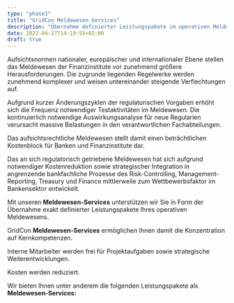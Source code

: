 ```yaml
---
type: "phase1"
title: "GridCon Meldewesen-Services"
description: "Übernahme definierter Leistungspakete im operativen Meldewesen"
date: 2022-04-27T14:19:55+02:00
draft: true
---
```


Aufsichtsnormen nationaler, europäischer und internationaler Ebene stellen das Meldewesen der Finanzinstitute vor zunehmend größere Herausforderungen. Die zugrunde liegenden Regelwerke werden zunehmend komplexer und weisen untereinander steigende Verflechtungen auf.

Aufgrund kurzer Änderungszyklen der regulatorischen Vorgaben erhöht sich die Frequenz notwendiger Testaktivitäten im Meldewesen.
Die kontinuierlich notwendige Auswirkungsanalyse für neue Regularien verursacht massive Belastungen in den verantwortlichen Fachabteilungen.

Das aufsichtsrechtliche Meldewesen stellt damit einen beträchtlichen Kostenblock für Banken und Finanzinstitute dar.

Das an sich regulatorisch getriebene Meldewesen hat sich aufgrund notwendiger Kostenreduktion sowie strategischer Integration in angrenzende bankfachliche Prozesse des Risk-Controlling, Management-Reporting, Treasury und Finance mittlerweile zum Wettbewerbsfaktor im Bankensektor entwickelt.

Mit unseren **Meldewesen-Services** unterstützen wir Sie in Form der Übernahme exakt definierter Leistungspakete Ihres operativen Meldewesens.

GridCon **Meldewesen-Services** ermöglichen Ihnen damit die Konzentration auf Kernkompetenzen.

Interne Mitarbeiter werden frei für Projektaufgaben sowie strategische Weiterentwicklungen.

Kosten werden reduziert.

Wir bieten Ihnen unter anderem die folgenden Leistungspakete als **Meldewesen-Services:**